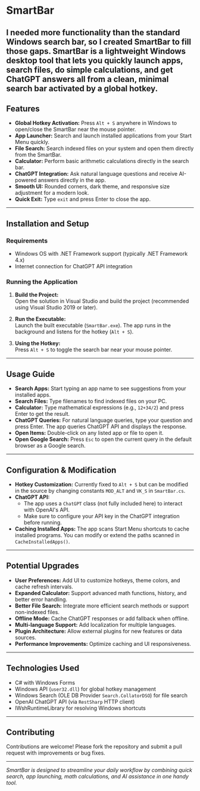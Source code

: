 # SmartBar

I needed more functionality than the standard Windows search bar, so I created SmartBar to fill those gaps.
SmartBar is a lightweight Windows desktop tool that lets you quickly launch apps, search files, do simple calculations, and get ChatGPT answers all from a clean, minimal search bar activated by a global hotkey.
---

## Features

- **Global Hotkey Activation:** Press `Alt + S` anywhere in Windows to open/close the SmartBar near the mouse pointer.
- **App Launcher:** Search and launch installed applications from your Start Menu quickly.
- **File Search:** Search indexed files on your system and open them directly from the SmartBar.
- **Calculator:** Perform basic arithmetic calculations directly in the search bar.
- **ChatGPT Integration:** Ask natural language questions and receive AI-powered answers directly in the app.
- **Smooth UI:** Rounded corners, dark theme, and responsive size adjustment for a modern look.
- **Quick Exit:** Type `exit` and press Enter to close the app.

---

## Installation and Setup

### Requirements

- Windows OS with .NET Framework support (typically .NET Framework 4.x)
- Internet connection for ChatGPT API integration

### Running the Application

1. **Build the Project:**  
   Open the solution in Visual Studio and build the project (recommended using Visual Studio 2019 or later).

2. **Run the Executable:**  
   Launch the built executable (`SmartBar.exe`). The app runs in the background and listens for the hotkey (`Alt + S`).

3. **Using the Hotkey:**  
   Press `Alt + S` to toggle the search bar near your mouse pointer.

---

## Usage Guide

- **Search Apps:** Start typing an app name to see suggestions from your installed apps.
- **Search Files:** Type filenames to find indexed files on your PC.
- **Calculator:** Type mathematical expressions (e.g., `12+34/2`) and press Enter to get the result.
- **ChatGPT Queries:** For natural language queries, type your question and press Enter. The app queries ChatGPT API and displays the response.
- **Open Items:** Double-click on any listed app or file to open it.
- **Open Google Search:** Press `Esc` to open the current query in the default browser as a Google search.

---

## Configuration & Modification

- **Hotkey Customization:** Currently fixed to `Alt + S` but can be modified in the source by changing constants `MOD_ALT` and `VK_S` in `SmartBar.cs`.
- **ChatGPT API:**  
  - The app uses a `ChatGPT` class (not fully included here) to interact with OpenAI's API.
  - Make sure to configure your API key in the ChatGPT integration before running.
- **Caching Installed Apps:** The app scans Start Menu shortcuts to cache installed programs. You can modify or extend the paths scanned in `CacheInstalledApps()`.

---

## Potential Upgrades

- **User Preferences:** Add UI to customize hotkeys, theme colors, and cache refresh intervals.
- **Expanded Calculator:** Support advanced math functions, history, and better error handling.
- **Better File Search:** Integrate more efficient search methods or support non-indexed files.
- **Offline Mode:** Cache ChatGPT responses or add fallback when offline.
- **Multi-language Support:** Add localization for multiple languages.
- **Plugin Architecture:** Allow external plugins for new features or data sources.
- **Performance Improvements:** Optimize caching and UI responsiveness.

---

## Technologies Used

- C# with Windows Forms
- Windows API (`user32.dll`) for global hotkey management
- Windows Search (OLE DB Provider `Search.CollatorDSO`) for file search
- OpenAI ChatGPT API (via `RestSharp` HTTP client)
- IWshRuntimeLibrary for resolving Windows shortcuts

---

## Contributing

Contributions are welcome! Please fork the repository and submit a pull request with improvements or bug fixes.

---

*SmartBar is designed to streamline your daily workflow by combining quick search, app launching, math calculations, and AI assistance in one handy tool.*
